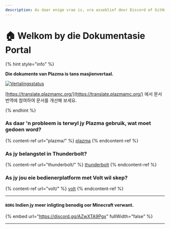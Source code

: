 ```yaml
---
description: As daar enige vrae is, vra asseblief deur Discord of GitHub Besprekings.
---
```


# 🏠 Welkom by die Dokumentasie Portal

{% hint style="info" %}

**Die dokumente van Plazma is tans masjienvertaal.**

[![Vertalingsstatus](https://badge.plazmamc.org/internal/crowdin)](https://translate.plazmamc.org/)

[https://translate.plazmamc.org/](https://translate.plazmamc.org/) 에서 문서 번역에 참여하여 문서를 개선해 보세요.

{% endhint %}

### As daar 'n probleem is terwyl jy Plazma gebruik, wat moet gedoen word?

{% content-ref url="plazma/" %}
[plazma](plazma/)
{% endcontent-ref %}

### As jy belangstel in Thunderbolt?

{% content-ref url="thunderbolt/" %}
[thunderbolt](thunderbolt/)
{% endcontent-ref %}

### As jy jou eie bedienerplatform met Volt wil skep?

{% content-ref url="volt/" %}
[volt](volt/)
{% endcontent-ref %}

***

#### `BORG` Indien jy meer inligting benodig oor Minecraft verwant. <a href="#etc-1" id="etc-1"></a>

{% embed url="https://discord.gg/AZwXTA9Pgx" fullWidth="false" %}

***
